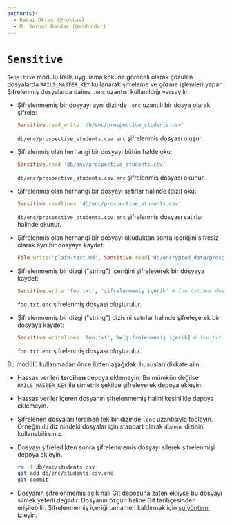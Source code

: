 ```yaml
---
author(s):
  - Recai Oktaş (@roktas)
  - M. Serhat Dündar (@msdundar)
---
```


`Sensitive`
===========

`Sensitive` modülü Rails uygulama köküne göreceli olarak çözülen dosyalarda
`RAILS_MASTER_KEY` kullanarak şifreleme ve çözme işlemleri yapar. Şifrelenmiş
dosyalarda daima `.enc` uzantısı kullanıldığı varsayılır.

- Şifrelenmemiş bir dosyayı aynı dizinde `.enc` uzantılı bir dosya olarak şifrele:

  ```ruby
  Sensitive.read_write 'db/enc/prospective_students.csv'
  ```

  `db/enc/prospective_students.csv.enc` şifrelenmiş dosyası oluşur.

- Şifrelenmiş olan herhangi bir dosyayı bütün halde oku:

  ```ruby
  Sensitive.read 'db/enc/prospective_students.csv'
  ```

  `db/enc/prospective_students.csv.enc` şifrelenmiş dosyası okunur.

- Şifrelenmiş olan herhangi bir dosyayı satırlar halinde (dizi) oku:

  ```ruby
  Sensitive.readlines 'db/enc/prospective_students.csv'
  ```

  `db/enc/prospective_students.csv.enc` şifrelenmiş dosyası satırlar halinde
  okunur.

- Şifrelenmiş olan herhangi bir dosyayı okuduktan sonra içeriğini şifresiz olarak ayrı bir dosyaya kaydet:

  ```ruby
  File.write('plain-text.md', Sensitive.read('db/encrypted_data/prospective_students.csv'))
  ```

- Şifrelenmemiş bir dizgi ("string") içeriğini şifreleyerek bir dosyaya kaydet:

  ```ruby
  Sensitive.write 'foo.txt', 'şifrelenmemiş içerik' # foo.txt.enc dosyasını oluşturur
  ```

  `foo.txt.enc` şifrelenmiş dosyası oluşturulur.

- Şifrelenmemiş bir dizgi ("string") dizisini satırlar halinde şifreleyerek bir dosyaya kaydet:

  ```ruby
  Sensitive.writelines 'foo.txt', %w[şifrelenmemiş içerik] # foo.txt.enc dosyasını oluşturur
  ```

  `foo.txt.enc` şifrelenmiş dosyası oluşturulur.

Bu modülü kullanmadan önce lütfen aşağıdaki hususları dikkate alın:

- Hassas verileri **tercihen** depoya eklemeyin. Bu mümkün değilse
  `RAILS_MASTER_KEY` ile simetrik şekilde şifreleyerek depoya ekleyin.

- Hassas veriler içeren dosyanın şifrelenmemiş halini kesinlikle depoya
  eklemeyin.

- Şifrelenen dosyaları tercihen tek bir dizinde `.enc` uzantısıyla toplayın.
  Örneğin `db` dizinindeki dosyalar için standart olarak  `db/enc` dizinini
  kullanabilirsiniz.

- Dosyayı şifreledikten sonra şifrelenmemiş dosyayı silerek şifrelenmişi depoya ekleyin.

  ```sh
  rm -f db/enc/students.csv
  git add db/enc/students.csv.enc
  git commit
  ```

- Dosyanın şifrelenmemiş açık hali Git deposuna zaten ekliyse bu dosyayı silmek
  yeterli değildir. Dosyanın özgün haline Git tarihçesinden erişilebilir.
  Şifrelenmemiş içeriği tamamen kaldırmak için [şu
  yöntemi](https://help.github.com/articles/removing-sensitive-data-from-a-repository/)
  izleyin.
